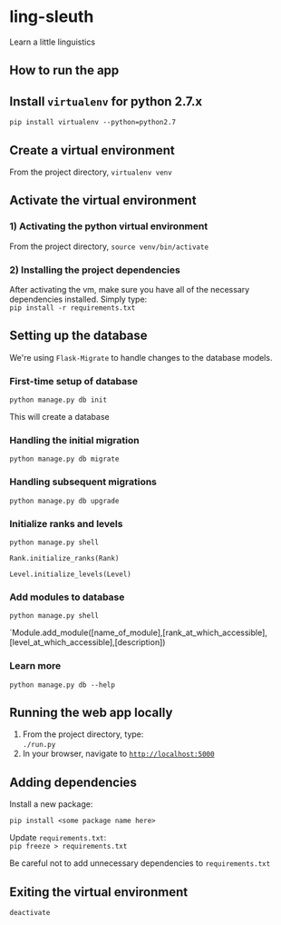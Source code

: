 # ling-sleuth
Learn a little linguistics
## How to run the app
## Install `virtualenv` for python 2.7.x

`pip install virtualenv --python=python2.7`

## Create a virtual environment

From the project directory, `virtualenv venv`
## Activate the virtual environment
### 1) Activating the python virtual environment  

From the project directory, `source venv/bin/activate`

### 2) Installing the project dependencies

After activating the vm, make sure you have all of the necessary dependencies installed.  Simply type:  
`pip install -r requirements.txt`

## Setting up the database

We're using `Flask-Migrate` to handle changes to the database models.

### First-time setup of database

`python manage.py db init`

This will create a database

### Handling the initial migration

`python manage.py db migrate`

### Handling subsequent migrations

`python manage.py db upgrade`

### Initialize ranks and levels

`python manage.py shell`

`Rank.initialize_ranks(Rank)`

`Level.initialize_levels(Level)`

### Add modules to database

`python manage.py shell`

`Module.add_module([name_of_module],[rank_at_which_accessible],[level_at_which_accessible],[description])

### Learn more

`python manage.py db --help`

## Running the web app locally

  1. From the project directory, type:  
`./run.py`  
  2. In your browser, navigate to [`http://localhost:5000`](http://localhost:5000)

## Adding dependencies

Install a new package:  

`pip install <some package name here>`

Update `requirements.txt`:  
`pip freeze > requirements.txt`

Be careful not to add unnecessary dependencies to `requirements.txt`

## Exiting the virtual environment

`deactivate`
